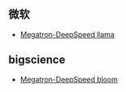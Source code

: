 

## 微软
- [Megatron-DeepSpeed llama](https://github.com/microsoft/Megatron-DeepSpeed/tree/main)

## bigscience
- [Megatron-DeepSpeed bloom](https://github.com/bigscience-workshop/Megatron-DeepSpeed)






